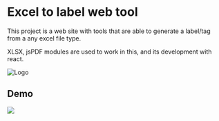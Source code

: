 # Excel to label web tool

This project is a web site with tools that are able to generate a label/tag from a any excel file type.

XLSX, jsPDF modules are used to work in this, and its development with react.



![Logo](https://i.ibb.co/XXfCJNf/Sin-t-tulo.png)


## Demo

![](https://i.ibb.co/Tkk0YwZ/fb60d1cb-d839-4476-9e42-29330afae1e4.gif)

